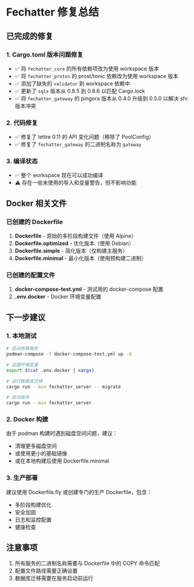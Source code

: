 # Fechatter 修复总结

## 已完成的修复

### 1. Cargo.toml 版本问题修复
- ✅ 将 `fechatter_core` 的所有依赖项改为使用 workspace 版本
- ✅ 将 `fechatter_protos` 的 prost/tonic 依赖改为使用 workspace 版本
- ✅ 添加了缺失的 `validator` 到 workspace 依赖中
- ✅ 更新了 `sqlx` 版本从 0.8.5 到 0.8.6 以匹配 Cargo.lock
- ✅ 将 `fechatter_gateway` 的 pingora 版本从 0.4.0 升级到 0.5.0 以解决 sfv 版本冲突

### 2. 代码修复
- ✅ 修复了 lettre 0.11 的 API 变化问题（移除了 PoolConfig）
- ✅ 修复了 `fechatter_gateway` 的二进制名称为 `gateway`

### 3. 编译状态
- ✅ 整个 workspace 现在可以成功编译
- ⚠️ 存在一些未使用的导入和变量警告，但不影响功能

## Docker 相关文件

### 已创建的 Dockerfile
1. **Dockerfile** - 原始的多阶段构建文件（使用 Alpine）
2. **Dockerfile.optimized** - 优化版本（使用 Debian）
3. **Dockerfile.simple** - 简化版本（仅构建主服务）
4. **Dockerfile.minimal** - 最小化版本（使用预构建二进制）

### 已创建的配置文件
1. **docker-compose-test.yml** - 测试用的 docker-compose 配置
2. **.env.docker** - Docker 环境变量配置

## 下一步建议

### 1. 本地测试
```bash
# 启动依赖服务
podman-compose -f docker-compose-test.yml up -d

# 设置环境变量
export $(cat .env.docker | xargs)

# 运行数据库迁移
cargo run --bin fechatter_server -- migrate

# 启动服务
cargo run --bin fechatter_server
```

### 2. Docker 构建
由于 podman 构建时遇到磁盘空间问题，建议：
- 清理更多磁盘空间
- 或使用更小的基础镜像
- 或在本地构建后使用 Dockerfile.minimal

### 3. 生产部署
建议使用 Dockerfile.fly 或创建专门的生产 Dockerfile，包含：
- 多阶段构建优化
- 安全加固
- 日志和监控配置
- 健康检查

## 注意事项
1. 所有服务的二进制名称需要与 Dockerfile 中的 COPY 命令匹配
2. 配置文件路径需要正确设置
3. 数据库迁移需要在服务启动前运行